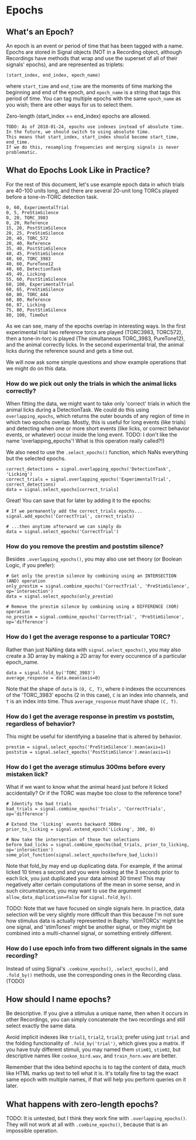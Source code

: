 # Epochs #

## What's an Epoch?

An epoch is an event or period of time that has been tagged with a name. Epochs are stored in Signal objects (NOT in a Recording object, although Recordings have methods that wrap and use the superset of all of their signals' epochs), and are represented as triplets:

```
(start_index, end_index, epoch_name)
````

where `start_time` and `end_time` are the moments of time marking the beginning and end of the epoch, and `epoch_name` is a string that tags this period of time. You can tag multiple epochs with the same `epoch_name` as you wish; there are other ways for us to select them. 

Zero-length (start_index == end_index) epochs are allowed. 

```
TODO: As of 2018-01-24, epochs use indexes instead of absolute time.
In the future, we should switch to using absolute time.
This means that start_index, start_index should become start_time, end_time.
If we do this, resampling frequencies and merging signals is never problematic.
```

## What do Epochs Look Like in Practice?

For the rest of this document, let's use example epoch data in which trials are 40-100 units long, and there are several 20-unit long TORCs played before a tone-in-TORC detection task.

```
0, 60, ExperimentalTrial
0, 5, PreStimSilence
0, 20, TORC_3983
0, 20, Reference
15, 20, PostStimSilence
20, 25, PreStimSilence
20, 40, TORC_572
20, 40, Reference
35, 40, PostStimSilence
40, 45, PreStimSilence
40, 60, TORC_3983
40, 60, PureTone12
40, 60, DetectionTask
49, 49, Licking
55, 60, PostStimSilence
60, 100, ExperimentalTrial
60, 65, PreStimSilence
60, 80, TORC_444
60, 80, Reference
66, 87, Licking
75, 80, PostStimSilence
80, 100, TimeOut
```

As we can see, many of the epochs overlap in interesting ways. In the first experimental trial two reference torcs are played (TORC3983, TORC572), then a tone-in-torc is played (The simultaneous TORC_3983, PureTone12), and the animal correctly licks. In the second experimental trial, the animal licks during the reference sound and gets a time out. 

We will now ask some simple questions and show example operations that we might do on this data.

### How do we pick out only the trials in which the animal licks correctly?

When fitting the data, we might want to take only 'correct' trials in which the animal licks during a DetectionTask. We could do this using `overlapping_epochs`, which returns the outer bounds of any region of time in which two epochs overlap. Mostly, this is useful for long events (like trials) and detecting when one or more short events (like licks, or correct behavior events, or whatever) occur inside the long event. TODO: I don't like the name 'overlapping_epochs'! What is this operation really called?!)

We also need to use the `.select_epochs()` function, which NaNs everything but the selected epochs.

```
correct_detections = signal.overlapping_epochs('DetectionTask', 'Licking')
correct_trials = signal.overlapping_epochs('ExperimentalTrial', correct_detections)
data = signal.select_epochs[correct_trials]
```

Great! You can save that for later by adding it to the epochs:

```
# If we permanently add the correct_trials epochs...
signal.add_epochs('CorrectTrial', correct_trials)

# ...then anytime afterward we can simply do
data = signal.select_epochs('CorrectTrial')
```

### How do you remove the prestim and poststim silence?

Besides `.overlapping_epochs()`, you may also use set theory (or Boolean Logic, if you prefer):

```
# Get only the prestim silence by combining using an INTERSECTION (AND) operation
only_prestim = signal.combine_epochs('CorrectTrial', 'PreStimSilence', op='intersection')
data = signal.select_epochs(only_prestim)

# Remove the prestim silence by combining using a DIFFERENCE (XOR) operation
no_prestim = signal.combine_epochs('CorrectTrial', 'PreStimSilence', op='difference')
```


### How do I get the average response to a particular TORC?

Rather than just NaNing data with `signal.select_epochs()`, you may also create a 3D array by making a 2D array for every occurence of a particular epoch_name.

```
data = signal.fold_by('TORC_3983')
average_response = data.mean(axis=0)
```

Note that the shape of `data` is `(O, C, T)`, where `O` indexes the occurrences of the 'TORC_3983' epochs (2 in this case), `C` is an index into channels, and `T` is an index into time. Thus `average_response` must have shape `(C, T)`. 


### How do I get the average response in prestim vs poststim, regardless of behavior?

This might be useful for identifying a baseline that is altered by behavior.

```
prestim = signal.select_epochs('PreStimSilence').mean(axis=1)
poststim = signal.select_epochs('PostStimSilence').mean(axis=1)
```

### How do I get the average stimulus 300ms before every mistaken lick?

What if we want to know what the animal heard just before it licked accidentally? Or if the TORC was maybe too close to the reference tone?

```
# Identify the bad trials
bad_trials = signal.combine_epochs('Trials', 'CorrectTrials', op='difference')

# Extend the 'licking' events backward 300ms
prior_to_licking = signal.extend_epoch('Licking', 300, 0)

# Now take the intersection of those two selections
before_bad_licks = signal.combine_epochs(bad_trials, prior_to_licking, op='intersection')
some_plot_function(signal.select_epochs(before_bad_licks))

```

Note that fold_by may end up duplicating data. For example, if the animal licked 10 times a second and you were looking at the 3 seconds prior to each lick, you just duplicated your data almost 30 times! This may negatively alter certain computations of the mean in some sense, and in such circumstances, you may want to use the argument `allow_data_duplication=False` for `signal.fold_by()`.

TODO: Note that we have focused on single signals here. In practice, data selection will be very slightly more difficult than this because I'm not sure how stimulus data is actually represented in Baphy. 'stimTORCs' might be one signal, and 'stimTones' might be another signal, or they might be combined into a multi-channel signal, or something entirely different.

### How do I use epoch info from two different signals in the same recording?

Instead of using Signal's `.combine_epochs()`, `.select_epochs()`, and `.fold_by()` methods, use the corresponding ones in the Recording class. (TODO)

## How should I name epochs?

Be descriptive. If you give a stimulus a unique name, then when it occurs in other Recordings,  you can simply concatenate the two recordings and still select exactly the same data.

Avoid implicit indexes like `trial1`, `trial2`, `trial3`; prefer using just `trial` and the folding functionality of `.fold_by('trial')`, which gives you a matrix. If you have truly different stimuli, you may named them `stim01`, `stim02`, but descriptive names like `cookoo_bird.wav`, and `train_horn.wav` are better.

Remember that the idea behind epochs is to tag the content of data, much like HTML marks up text to tell what it is. It's totally fine to tag the exact same epoch with multiple names, if that will help you perform queries on it later.

## What happens with zero-length epochs?

TODO: It is untested, but I think they work fine with `.overlapping_epochs()`. They will not work at all with `.combine_epochs()`, because that is an impossible operation.
